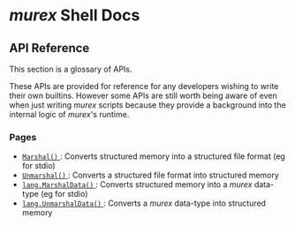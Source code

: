 # _murex_ Shell Docs

## API Reference

This section is a glossary of APIs.

These APIs are provided for reference for any developers wishing to write
their own builtins. However some APIs are still worth being aware of even
when just writing _murex_ scripts because they provide a background into
the internal logic of _murex_'s runtime.

### Pages

* [`Marshal()` ](apis/marshal.md):
  Converts structured memory into a structured file format (eg for stdio)
* [`Unmarshal()` ](apis/unmarshal.md):
  Converts a structured file format into structured memory
* [`lang.MarshalData()` ](apis/marshaldata.md):
  Converts structured memory into a _murex_ data-type (eg for stdio)
* [`lang.UnmarshalData()` ](apis/unmarshaldata.md):
  Converts a _murex_ data-type into structured memory